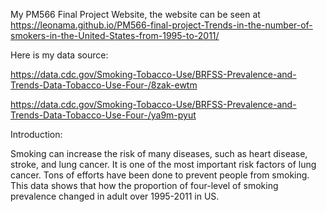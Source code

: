 My PM566 Final Project Website, the website can be seen at 
https://leonama.github.io/PM566-final-project-Trends-in-the-number-of-smokers-in-the-United-States-from-1995-to-2011/

Here is my data source:

https://data.cdc.gov/Smoking-Tobacco-Use/BRFSS-Prevalence-and-Trends-Data-Tobacco-Use-Four-/8zak-ewtm

https://data.cdc.gov/Smoking-Tobacco-Use/BRFSS-Prevalence-and-Trends-Data-Tobacco-Use-Four-/ya9m-pyut

Introduction:

Smoking can increase the risk of many diseases, such as heart disease, stroke, and lung cancer. It is one of the most important risk factors of lung cancer. Tons of efforts have been done to prevent people from smoking. This data shows that how the proportion of four-level of smoking prevalence changed in adult over 1995-2011 in US. 